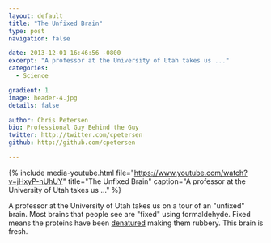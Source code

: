 ```yaml
---
layout: default
title: "The Unfixed Brain"
type: post
navigation: false

date: 2013-12-01 16:46:56 -0800
excerpt: "A professor at the University of Utah takes us ..."
categories:
  - Science

gradient: 1
image: header-4.jpg
details: false

author: Chris Petersen
bio: Professional Guy Behind the Guy
twitter: http://twitter.com/cpetersen
github: http://github.com/cpetersen

---
```


{% include media-youtube.html file="https://www.youtube.com/watch?v=jHxyP-nUhUY" title="The Unfixed Brain" caption="A professor at the University of Utah takes us ..." %}

A professor at the University of Utah takes us on a tour of an "unfixed" brain. Most brains that people see are "fixed" using formaldehyde. Fixed means the proteins have been  [denatured](http://en.wikipedia.org/wiki/Denaturation_(biochemistry))  making them rubbery. This brain is fresh. 
